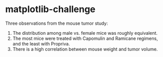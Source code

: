 # matplotlib-challenge

Three observations from the mouse tumor study:
1. The distribution among male vs. female mice was roughly equivalent.
2. The most mice were treated with Capomulin and Ramicane regimens, and the least with Propriva.
3. There is a high correlation between mouse weight and tumor volume.
